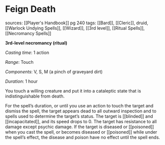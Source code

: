 # Feign Death
sources: [[Player's Handbook]] pg 240
tags: [[Bard]], [[Cleric]], druid, [[Warlock Undying Spells]], [[Wizard]], [[3rd level]], [[Ritual Spells]], [[Necromancy Spells]]

**3rd-level necromancy (ritual)**

*Casting time*: 1 action

*Range*: Touch

*Components*: V, S, M (a pinch of graveyard dirt)

*Duration*: 1 hour

You touch a willing creature and put it into a cataleptic state that is indistinguishable from death.

For the spell’s duration, or until you use an action to touch the target and dismiss the spell, the target appears dead to all outward inspection and to spells used to determine the target’s status. The target is [[blinded]] and [[incapacitated]], and its speed drops to 0. The target has resistance to all damage except psychic damage. If the target is diseased or [[poisoned]] when you cast the spell, or becomes diseased or [[poisoned]] while under the spell’s effect, the disease and poison have no effect until the spell ends.
